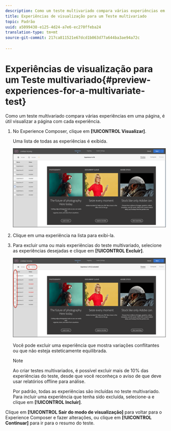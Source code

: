 ```yaml
---
description: Como um teste multivariado compara várias experiências em uma página, é útil visualizar a página com cada experiência.
title: Experiências de visualização para um Teste multivariado
topic: Padrão
uuid: a5099438-e125-4d24-a7e6-ec270ffeba24
translation-type: tm+mt
source-git-commit: 217ca811521e67dcd1b063d77a644ba3ae94a72c

---
```



# Experiências de visualização para um Teste multivariado{#preview-experiences-for-a-multivariate-test}

Como um teste multivariado compara várias experiências em uma página, é útil visualizar a página com cada experiência.

1. No Experience Composer, clique em **[!UICONTROL Visualizar]**.

   Uma lista de todas as experiências é exibida.

   ![](assets/preview.png)

1. Clique em uma experiência na lista para exibi-la.

1. Para excluir uma ou mais experiências do teste multivariado, selecione as experiências desejadas e clique em **[!UICONTROL Excluir]**.

   ![Excluir experiências](/help/c-activities/c-multivariate-testing/t-create-multivariate-test/assets/preview-mvt-exclude.png)

   Você pode excluir uma experiência que mostra variações conflitantes ou que não esteja esteticamente equilibrada.

   >[!NOTE]
   >
   >Ao criar testes multivariados, é possível excluir mais de 10% das experiências do teste, desde que você reconheça o aviso de que deve usar relatórios offline para análise.

   Por padrão, todas as experiências são incluídas no teste multivariado. Para incluir uma experiência que tenha sido excluída, selecione-a e clique em **[!UICONTROL Incluir]**.

Clique em **[!UICONTROL Sair do modo de visualização]** para voltar para o Experience Composer e fazer alterações, ou clique em **[!UICONTROL Continuar]** para ir para o resumo do teste.


